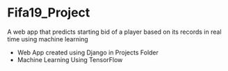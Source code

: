 # Fifa19_Project
 A web app that predicts starting bid of a player based on its records in real time using machine learning
<ul>
<li>
  Web App created using Django in Projects Folder
</li>
<li>
  Machine Learning Using TensorFlow
</li>
</ul>
